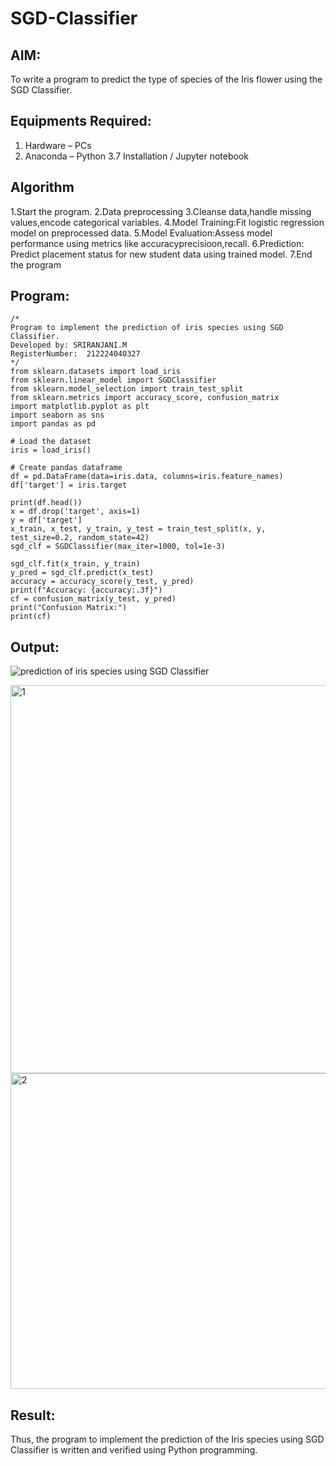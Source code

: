 # SGD-Classifier
## AIM:
To write a program to predict the type of species of the Iris flower using the SGD Classifier.

## Equipments Required:
1. Hardware – PCs
2. Anaconda – Python 3.7 Installation / Jupyter notebook

## Algorithm
1.Start the program.
2.Data preprocessing 
3.Cleanse data,handle missing values,encode categorical variables.
4.Model Training:Fit logistic regression model on preprocessed data.
5.Model Evaluation:Assess model performance using metrics like accuracyprecisioon,recall.
6.Prediction: Predict placement status for new student data using trained model.
7.End the program

## Program:
```
/*
Program to implement the prediction of iris species using SGD Classifier.
Developed by: SRIRANJANI.M
RegisterNumber:  212224040327
*/
from sklearn.datasets import load_iris
from sklearn.linear_model import SGDClassifier
from sklearn.model_selection import train_test_split
from sklearn.metrics import accuracy_score, confusion_matrix
import matplotlib.pyplot as plt
import seaborn as sns
import pandas as pd

# Load the dataset
iris = load_iris()

# Create pandas dataframe
df = pd.DataFrame(data=iris.data, columns=iris.feature_names)
df['target'] = iris.target

print(df.head())
x = df.drop('target', axis=1)
y = df['target']
x_train, x_test, y_train, y_test = train_test_split(x, y, test_size=0.2, random_state=42)
sgd_clf = SGDClassifier(max_iter=1000, tol=1e-3)

sgd_clf.fit(x_train, y_train)
y_pred = sgd_clf.predict(x_test)
accuracy = accuracy_score(y_test, y_pred)
print(f"Accuracy: {accuracy:.3f}")
cf = confusion_matrix(y_test, y_pred)
print("Confusion Matrix:")
print(cf)

```

## Output:
![prediction of iris species using SGD Classifier](sam.png)

<img width="621" alt="1" src="https://github.com/user-attachments/assets/d0a6bb57-a0b3-4b13-99bc-191e684abbc1" />

<img width="505" alt="2" src="https://github.com/user-attachments/assets/9b3b5ce1-2da7-401b-896f-e675d1c69dbf" />


## Result:
Thus, the program to implement the prediction of the Iris species using SGD Classifier is written and verified using Python programming.
